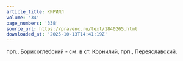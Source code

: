 ```yaml
---
article_title: КИРИЛЛ
volume: '34'
page_numbers: '338'
source_url: https://pravenc.ru/text/1840265.html
downloaded_at: '2025-10-13T14:41:19Z'
---
```


прп., Борисоглебский - см. в ст. [Корнилий](https://pravenc.ru/text/Корнилий.html), прп., Переяславский.
